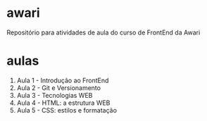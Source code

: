 # awari

Repositório para atividades de aula do curso de FrontEnd da Awari

# aulas

1. Aula 1 - Introdução ao FrontEnd
2. Aula 2 - Git e Versionamento
3. Aula 3 - Tecnologias WEB
4. Aula 4 - HTML: a estrutura WEB
5. Aula 5 - CSS: estilos e formatação
